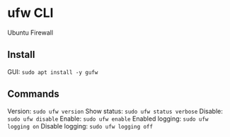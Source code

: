 # ufw CLI
Ubuntu Firewall

## Install
GUI: `sudo apt install -y gufw`

## Commands
Version: `sudo ufw version`
Show status: `sudo ufw status verbose`
Disable: `sudo ufw disable`
Enable: `sudo ufw enable`
Enabled logging: `sudo ufw logging on`
Disable logging: `sudo ufw logging off`
